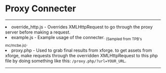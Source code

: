 # Proxy Connecter
<hr>
<li>override_http.js - Overrides XMLHttpRequest to go through the proxy server before making a request.</li>
<li>example.js - Example usage of the connecter. <sub>(Sampled from TPB's mc/mcbe.js)</sub>.</li>
<li>proxy.php - Used to grab final results from xforge. to get assets from xforge, make requests through the overridden XMLHttpRequest to this php file by doing  something like this: <code>/proxy.php/?url=YOUR_URL</code>.</li>
<hr>

